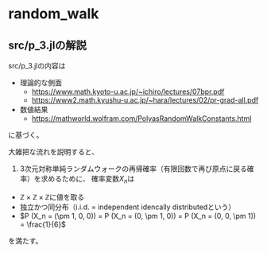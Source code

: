 # random_walk
## src/p_3.jlの解説
src/p_3.jlの内容は

- 理論的な側面
    - https://www.math.kyoto-u.ac.jp/~ichiro/lectures/07bpr.pdf
    - https://www2.math.kyushu-u.ac.jp/~hara/lectures/02/pr-grad-all.pdf
- 数値結果
    - https://mathworld.wolfram.com/PolyasRandomWalkConstants.html

に基づく。

大雑把な流れを説明すると、

1. 3次元対称単純ランダムウォークの再帰確率（有限回数で再び原点に戻る確率）を求めるために、
確率変数$X_n$は

- $\mathbb{Z} \times \mathbb{Z} \times \mathbb{Z}$に値を取る
- 独立かつ同分布（i.i.d. = independent idencally distributedという）
- $P (X_n = (\pm 1, 0, 0)) = P (X_n = (0, \pm 1, 0)) = P (X_n = (0, 0, \pm 1)) = \frac{1}{6}$

を満たす。